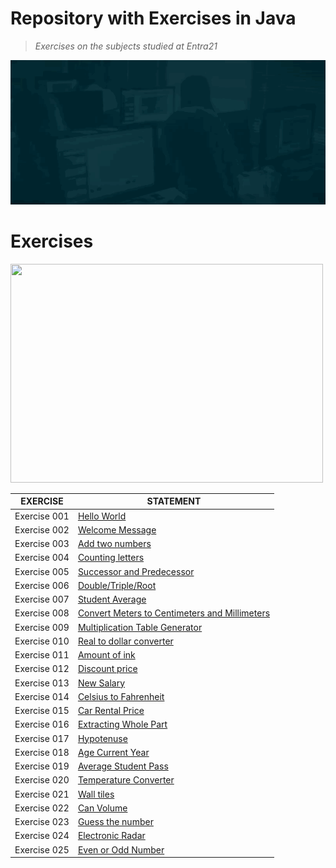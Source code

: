 # Repository with Exercises in Java

> _Exercises on the subjects studied at Entra21_
> 

![Gif Entra21](https://raw.githubusercontent.com/seiler-emerson/Entra21_Logica_Java_2022/main/gif/entra21.gif)


# Exercises

<a href="#"><img  src="https://media1.giphy.com/media/lTEmlS1yrVhMQ/giphy.gif?cid=ecf05e47t9itnd3eiiedsuxc6affe52qx6zc9kg4ndymd6n8&rid=giphy.gif&ct=g" width="500 " height="350" /></a>


| EXERCISE | STATEMENT |
|------|---------|
|Exercise 001|[Hello World](https://github.com/ArthurEstevan/Exercise_in_Java/tree/master/src/br/com/entra21/main/exercise_01)
|Exercise 002|[Welcome Message](https://github.com/ArthurEstevan/Exercise_in_Java/tree/master/src/br/com/entra21/main/exercise_02)
|Exercise 003|[Add two numbers](https://github.com/ArthurEstevan/Exercise_in_Java/tree/master/src/br/com/entra21/main/exercise_03)
|Exercise 004|[Counting letters](https://github.com/ArthurEstevan/Exercise_in_Java/tree/master/src/br/com/entra21/main/exercise_04)
|Exercise 005|[Successor and Predecessor](https://github.com/ArthurEstevan/Exercise_in_Java/tree/master/src/br/com/entra21/main/exercise_05)
|Exercise 006|[Double/Triple/Root](https://github.com/ArthurEstevan/Exercise_in_Java/tree/master/src/br/com/entra21/main/exercise_06)
|Exercise 007|[Student Average](https://github.com/ArthurEstevan/Exercise_in_Java/tree/master/src/br/com/entra21/main/exercise_07)
|Exercise 008|[Convert Meters to Centimeters and Millimeters](https://github.com/ArthurEstevan/Exercise_in_Java/tree/master/src/br/com/entra21/main/exercise_08)
|Exercise 009|[Multiplication Table Generator](https://github.com/ArthurEstevan/Exercise_in_Java/tree/master/src/br/com/entra21/main/exercise_09)
|Exercise 010|[Real to dollar converter](https://github.com/ArthurEstevan/Exercise_in_Java/tree/master/src/br/com/entra21/main/exercise_10)
|Exercise 011|[Amount of ink](https://github.com/ArthurEstevan/Exercise_in_Java/tree/master/src/br/com/entra21/main/exercise_11)
|Exercise 012|[Discount price](https://github.com/ArthurEstevan/Exercise_in_Java/tree/master/src/br/com/entra21/main/exercise_12)
|Exercise 013|[New Salary](https://github.com/ArthurEstevan/Exercise_in_Java/tree/master/src/br/com/entra21/main/exercise_13)
|Exercise 014|[Celsius to Fahrenheit](https://github.com/ArthurEstevan/Exercise_in_Java/tree/master/src/br/com/entra21/main/exercise_14)
|Exercise 015|[Car Rental Price](https://github.com/ArthurEstevan/Exercise_in_Java/tree/master/src/br/com/entra21/main/exercise_15)
|Exercise 016|[Extracting Whole Part](https://github.com/ArthurEstevan/Exercise_in_Java/tree/master/src/br/com/entra21/main/exercise_16)
|Exercise 017|[Hypotenuse](https://github.com/ArthurEstevan/Exercise_in_Java/tree/master/src/br/com/entra21/main/exercise_17)
|Exercise 018|[Age Current Year](https://github.com/ArthurEstevan/Exercise_in_Java/tree/master/src/br/com/entra21/main/exercise_18)
|Exercise 019|[Average Student Pass](https://github.com/ArthurEstevan/Exercise_in_Java/tree/master/src/br/com/entra21/main/exercise_19)
|Exercise 020|[Temperature Converter](https://github.com/ArthurEstevan/Exercise_in_Java/tree/master/src/br/com/entra21/main/exercise_20)
|Exercise 021|[Wall tiles](https://github.com/ArthurEstevan/Exercise_in_Java/tree/master/src/br/com/entra21/main/exercise_21)
|Exercise 022|[Can Volume](https://github.com/ArthurEstevan/Exercise_in_Java/tree/master/src/br/com/entra21/main/exercise_22)
|Exercise 023|[Guess the number](https://github.com/ArthurEstevan/Exercise_in_Java/tree/master/src/br/com/entra21/main/exercise_23)
|Exercise 024|[Electronic Radar](https://github.com/ArthurEstevan/Exercise_in_Java/tree/master/src/br/com/entra21/main/exercise_24)
|Exercise 025|[Even or Odd Number](https://github.com/ArthurEstevan/Exercise_in_Java/tree/master/src/br/com/entra21/main/exercise_25)
